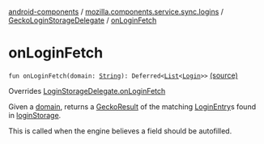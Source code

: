 [android-components](../../index.md) / [mozilla.components.service.sync.logins](../index.md) / [GeckoLoginStorageDelegate](index.md) / [onLoginFetch](./on-login-fetch.md)

# onLoginFetch

`fun onLoginFetch(domain: `[`String`](https://kotlinlang.org/api/latest/jvm/stdlib/kotlin/-string/index.html)`): Deferred<`[`List`](https://kotlinlang.org/api/latest/jvm/stdlib/kotlin.collections/-list/index.html)`<`[`Login`](../../mozilla.components.concept.storage/-login/index.md)`>>` [(source)](https://github.com/mozilla-mobile/android-components/blob/master/components/service/sync-logins/src/main/java/mozilla/components/service/sync/logins/GeckoLoginStorageDelegate.kt#L61)

Overrides [LoginStorageDelegate.onLoginFetch](../../mozilla.components.concept.storage/-login-storage-delegate/on-login-fetch.md)

Given a [domain](../../mozilla.components.concept.storage/-login-storage-delegate/on-login-fetch.md#mozilla.components.concept.storage.LoginStorageDelegate$onLoginFetch(kotlin.String)/domain), returns a [GeckoResult](#) of the matching [LoginEntry](#)s found in
[loginStorage](#).

This is called when the engine believes a field should be autofilled.

